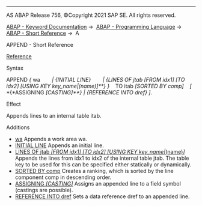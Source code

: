   

* * *

AS ABAP Release 756, ©Copyright 2021 SAP SE. All rights reserved.

[ABAP - Keyword Documentation](javascript:call_link\('abenabap.htm'\)) →  [ABAP - Programming Language](javascript:call_link\('abenabap_reference.htm'\)) →  [ABAP - Short Reference](javascript:call_link\('abenabap_shortref.htm'\)) →  A

APPEND - Short Reference

[Reference](javascript:call_link\('abapappend.htm'\))

Syntax

APPEND *{* wa
       *|* *{*INITIAL LINE*}*
       *|* *{*LINES OF jtab *\[*FROM idx1*\]* *\[*TO idx2*\]* *\[*USING KEY key\_name*|*(name)*\]**}* *}*
   TO itab *\[*SORTED BY comp*\]*
   *\[* *{*ASSIGNING <fs> *\[*CASTING*\]**}* *|* *{*REFERENCE INTO dref*}* *\]*.

Effect

Appends lines to an internal table itab.

Additions

-   [wa](javascript:call_link\('abapappend_linespec.htm'\))
    Appends a work area wa.
-   [INITIAL LINE](javascript:call_link\('abapappend_linespec.htm'\))
    Appends an initial line.
-   [LINES OF jtab *\[*FROM idx1*\]* *\[*TO idx2*\]* *\[*USING KEY key\_name*|*(name)*\]*](javascript:call_link\('abapappend_linespec.htm'\))
    Appends the lines from idx1 to idx2 of the internal table jtab. The table key to be used for this can be specified either statically or dynamically.
-   [SORTED BY comp](javascript:call_link\('abapappend.htm'\))
    Creates a ranking, which is sorted by the line component comp in descending order.
-   [ASSIGNING <fs> *\[*CASTING*\]*](javascript:call_link\('abapappend_result.htm'\))
    Assigns an appended line to a field symbol <fs> (castings are possible).
-   [REFERENCE INTO dref](javascript:call_link\('abapappend_result.htm'\))
    Sets a data reference dref to an appended line.